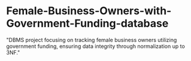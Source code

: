 # Female-Business-Owners-with-Government-Funding-database
"DBMS project focusing on tracking female business owners utilizing government funding, ensuring data integrity through normalization up to 3NF."
